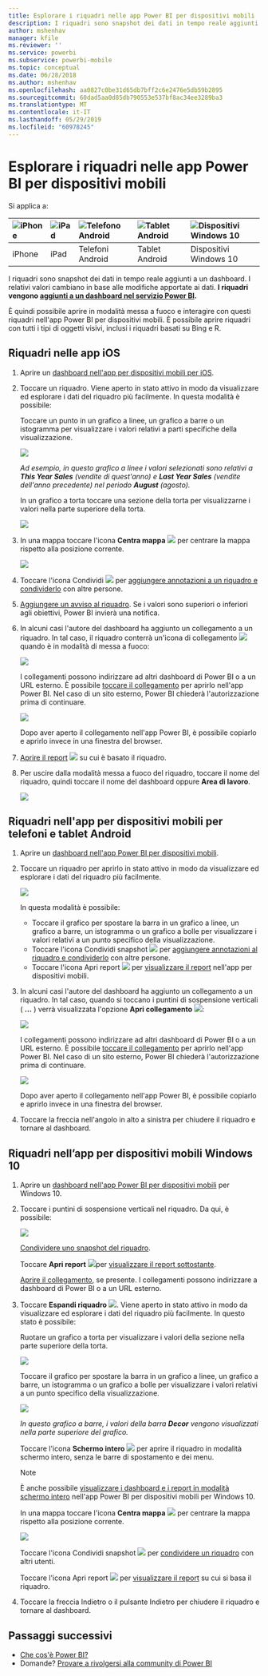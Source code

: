 ```yaml
---
title: Esplorare i riquadri nelle app Power BI per dispositivi mobili
description: I riquadri sono snapshot dei dati in tempo reale aggiunti a un dashboard. Informazioni sull'interazione con i riquadri nell'app Power BI per dispositivi mobili.
author: mshenhav
manager: kfile
ms.reviewer: ''
ms.service: powerbi
ms.subservice: powerbi-mobile
ms.topic: conceptual
ms.date: 06/28/2018
ms.author: mshenhav
ms.openlocfilehash: aa0827c0be31d65db7bff2c6e2476e5db59b2895
ms.sourcegitcommit: 60dad5aa0d85db790553e537bf8ac34ee3289ba3
ms.translationtype: MT
ms.contentlocale: it-IT
ms.lasthandoff: 05/29/2019
ms.locfileid: "60978245"
---
```

# <a name="explore-tiles-in-the-power-bi-mobile-apps"></a>Esplorare i riquadri nelle app Power BI per dispositivi mobili
Si applica a:

| ![iPhone](./media/mobile-tiles-in-the-mobile-apps/iphone-logo-50-px.png) | ![iPad](./media/mobile-tiles-in-the-mobile-apps/ipad-logo-50-px.png) | ![Telefono Android](./media/mobile-tiles-in-the-mobile-apps/android-phone-logo-50-px.png) | ![Tablet Android](./media/mobile-tiles-in-the-mobile-apps/android-tablet-logo-50-px.png) | ![Dispositivi Windows 10](./media/mobile-tiles-in-the-mobile-apps/win-10-logo-50-px.png) |
|:--- |:--- |:--- |:--- |:--- |
| iPhone |iPad |Telefoni Android |Tablet Android |Dispositivi Windows 10 |

I riquadri sono snapshot dei dati in tempo reale aggiunti a un dashboard. I relativi valori cambiano in base alle modifiche apportate ai dati. **I riquadri vengono [aggiunti a un dashboard nel servizio Power BI](../end-user-tiles.md).** 

È quindi possibile aprire in modalità messa a fuoco e interagire con questi riquadri nell'app Power BI per dispositivi mobili. È possibile aprire riquadri con tutti i tipi di oggetti visivi, inclusi i riquadri basati su Bing e R.

## <a name="tiles-in-the-ios-apps"></a>Riquadri nelle app iOS

1. Aprire un [dashboard nell'app per dispositivi mobili per iOS](mobile-apps-view-dashboard.md).
2. Toccare un riquadro. Viene aperto in stato attivo in modo da visualizzare ed esplorare i dati del riquadro più facilmente. In questa modalità è possibile:
   
   Toccare un punto in un grafico a linee, un grafico a barre o un istogramma per visualizzare i valori relativi a parti specifiche della visualizzazione.
   
    ![](media/mobile-tiles-in-the-mobile-apps/power-bi-iphone-line-tile-values.png)
   
   *Ad esempio, in questo grafico a linee i valori selezionati sono relativi a **This Year Sales** (vendite di quest'anno) e **Last Year Sales** (vendite dell'anno precedente) nel periodo **August** (agosto).*  
   
   In un grafico a torta toccare una sezione della torta per visualizzarne i valori nella parte superiore della torta.  
   
   ![](media/mobile-tiles-in-the-mobile-apps/power-bi-ipad-tile-pie.png)
3. In una mappa toccare l'icona **Centra mappa** ![](media/mobile-tiles-in-the-mobile-apps/power-bi-center-map-icon.png) per centrare la mappa rispetto alla posizione corrente.
   
     ![](media/mobile-tiles-in-the-mobile-apps/power-bi-ipad-center-map.png)
4. Toccare l'icona Condividi ![](./media/mobile-tiles-in-the-mobile-apps/power-bi-iphone-share-icon.png) per [aggiungere annotazioni a un riquadro e condividerlo](mobile-annotate-and-share-a-tile-from-the-mobile-apps.md) con altre persone.
5. [Aggiungere un avviso al riquadro](mobile-set-data-alerts-in-the-mobile-apps.md). Se i valori sono superiori o inferiori agli obiettivi, Power BI invierà una notifica.
6. In alcuni casi l'autore del dashboard ha aggiunto un collegamento a un riquadro. In tal caso, il riquadro conterrà un'icona di collegamento ![](media/mobile-tiles-in-the-mobile-apps/power-bi-iphone-link-icon.png) quando è in modalità di messa a fuoco:
   
    ![](media/mobile-tiles-in-the-mobile-apps/power-bi-iphone-tile-link.png)
   
    I collegamenti possono indirizzare ad altri dashboard di Power BI o a un URL esterno. È possibile [toccare il collegamento](../../service-dashboard-edit-tile.md#hyperlink) per aprirlo nell'app Power BI. Nel caso di un sito esterno, Power BI chiederà l'autorizzazione prima di continuare.
   
    ![](media/mobile-tiles-in-the-mobile-apps/pbi_andr_openlinkmessage.png)
   
    Dopo aver aperto il collegamento nell'app Power BI, è possibile copiarlo e aprirlo invece in una finestra del browser.
7. [Aprire il report](mobile-reports-in-the-mobile-apps.md) ![](././media/mobile-tiles-in-the-mobile-apps/power-bi-ipad-open-report-icon.png) su cui è basato il riquadro.
8. Per uscire dalla modalità messa a fuoco del riquadro, toccare il nome del riquadro, quindi toccare il nome del dashboard oppure **Area di lavoro**.
   
    ![](media/mobile-tiles-in-the-mobile-apps/power-bi-ipad-tile-breadcrumb.png)

## <a name="tiles-in-the-mobile-app-for-android-phones-and-tablets"></a>Riquadri nell'app per dispositivi mobili per telefoni e tablet Android
1. Aprire un [dashboard nell'app Power BI per dispositivi mobili](mobile-apps-view-dashboard.md).
2. Toccare un riquadro per aprirlo in stato attivo in modo da visualizzare ed esplorare i dati del riquadro più facilmente.
   
   ![](media/mobile-tiles-in-the-mobile-apps/power-bi-android-tablet-tile.png)
   
    In questa modalità è possibile:
   
   * Toccare il grafico per spostare la barra in un grafico a linee, un grafico a barre, un istogramma o un grafico a bolle per visualizzare i valori relativi a un punto specifico della visualizzazione.  
   * Toccare l'icona Condividi snapshot ![](./media/mobile-tiles-in-the-mobile-apps/pbi_andr_sharesnapicon.png) per [aggiungere annotazioni al riquadro e condividerlo](mobile-annotate-and-share-a-tile-from-the-mobile-apps.md) con altre persone.
   * Toccare l'icona Apri report ![](./media/mobile-tiles-in-the-mobile-apps/power-bi-android-tablet-open-report-icon.png) per [visualizzare il report](mobile-reports-in-the-mobile-apps.md) nell'app per dispositivi mobili.
3. In alcuni casi l'autore del dashboard ha aggiunto un collegamento a un riquadro. In tal caso, quando si toccano i puntini di sospensione verticali ( **...** ) verrà visualizzata l'opzione **Apri collegamento** ![](media/mobile-tiles-in-the-mobile-apps/power-bi-iphone-link-icon.png):
   
    ![](media/mobile-tiles-in-the-mobile-apps/power-bi-android-tile-link.png)
   
    I collegamenti possono indirizzare ad altri dashboard di Power BI o a un URL esterno. È possibile [toccare il collegamento](../../service-dashboard-edit-tile.md#hyperlink) per aprirlo nell'app Power BI. Nel caso di un sito esterno, Power BI chiederà l'autorizzazione prima di continuare.
   
    ![](media/mobile-tiles-in-the-mobile-apps/pbi_andr_openlinkmessage.png)
   
    Dopo aver aperto il collegamento nell'app Power BI, è possibile copiarlo e aprirlo invece in una finestra del browser.
4. Toccare la freccia nell'angolo in alto a sinistra per chiudere il riquadro e tornare al dashboard.

## <a name="tiles-in-the-windows-10-mobile-app"></a>Riquadri nell’app per dispositivi mobili Windows 10
1. Aprire un [dashboard nell'app Power BI per dispositivi mobili](mobile-apps-view-dashboard.md) per Windows 10.
2. Toccare i puntini di sospensione verticali nel riquadro. Da qui, è possibile: 
   
    ![](media/mobile-tiles-in-the-mobile-apps/pbi_win10tileellpslink.png)
   
    [Condividere uno snapshot del riquadro](mobile-windows-10-phone-app-get-started.md).
   
    Toccare **Apri report** ![](././media/mobile-tiles-in-the-mobile-apps/power-bi-ipad-open-report-icon.png)per [visualizzare il report sottostante](mobile-reports-in-the-mobile-apps.md).
   
    [Aprire il collegamento](../../service-dashboard-edit-tile.md#hyperlink), se presente. I collegamenti possono indirizzare a dashboard di Power BI o a un URL esterno.
3. Toccare **Espandi riquadro** ![](media/mobile-tiles-in-the-mobile-apps/power-bi-windows-10-focus-mode-icon.png). Viene aperto in stato attivo in modo da visualizzare ed esplorare i dati del riquadro più facilmente. In questo stato è possibile:
   
   Ruotare un grafico a torta per visualizzare i valori della sezione nella parte superiore della torta.  
   
   ![](media/mobile-tiles-in-the-mobile-apps/power-bi-windows-10-pie-focus-mode.png)
   
   Toccare il grafico per spostare la barra in un grafico a linee, un grafico a barre, un istogramma o un grafico a bolle per visualizzare i valori relativi a un punto specifico della visualizzazione.  
   
   ![](media/mobile-tiles-in-the-mobile-apps/pbi_win10ph_bartile0316.png)
   
   *In questo grafico a barre, i valori della barra **Decor** vengono visualizzati nella parte superiore del grafico.*
   
   Toccare l'icona **Schermo intero** ![](media/mobile-tiles-in-the-mobile-apps/power-bi-full-screen-icon.png) per aprire il riquadro in modalità schermo intero, senza le barre di spostamento e dei menu.
   
   > [!NOTE]
   > È anche possibile [visualizzare i dashboard e i report in modalità schermo intero](mobile-windows-10-app-presentation-mode.md) nell'app Power BI per dispositivi mobili per Windows 10.
   > 
   > 
   
   In una mappa toccare l'icona **Centra mappa** ![](media/mobile-tiles-in-the-mobile-apps/power-bi-center-map-icon.png) per centrare la mappa rispetto alla posizione corrente.
   
   ![](media/mobile-tiles-in-the-mobile-apps/power-bi-windows-10-center-map.png)
   
   Toccare l'icona Condividi snapshot ![](./media/mobile-tiles-in-the-mobile-apps/pbi_win10ph_shareicon.png) per [condividere un riquadro](mobile-windows-10-phone-app-get-started.md) con altri utenti.   
   
   Toccare l'icona Apri report ![](././media/mobile-tiles-in-the-mobile-apps/power-bi-ipad-open-report-icon.png) per [visualizzare il report](mobile-reports-in-the-mobile-apps.md) su cui si basa il riquadro. 
4. Toccare la freccia Indietro o il pulsante Indietro per chiudere il riquadro e tornare al dashboard.

## <a name="next-steps"></a>Passaggi successivi
* [Che cos'è Power BI?](../../power-bi-overview.md)
* Domande? [Provare a rivolgersi alla community di Power BI](http://community.powerbi.com/)

